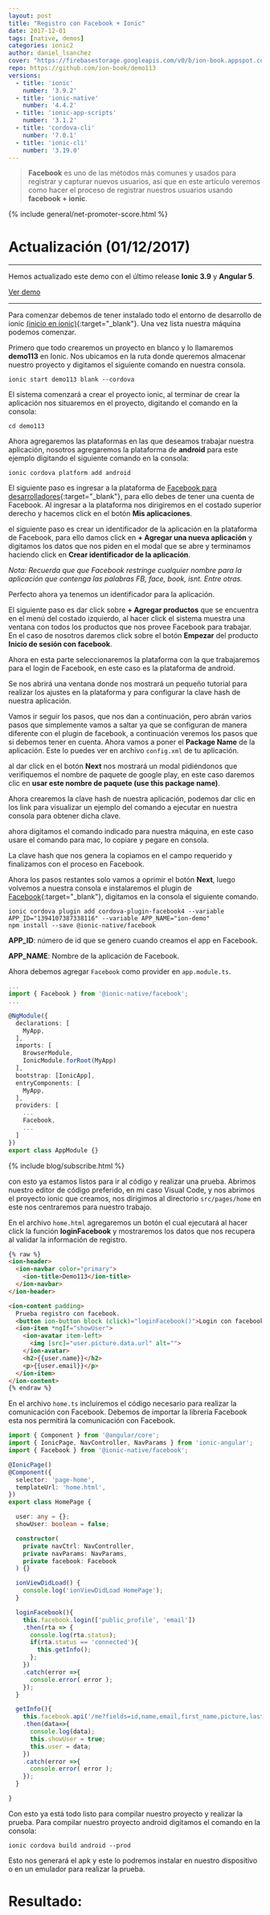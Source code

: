 ```yaml
---
layout: post
title: "Registro con Facebook + Ionic"
date: 2017-12-01
tags: [native, demos]
categories: ionic2
author: daniel_lsanchez
cover: "https://firebasestorage.googleapis.com/v0/b/ion-book.appspot.com/o/posts%2Ffacebook-and-ionic%2Fcover.png?alt=media&token=729f232b-f43f-4ff1-8895-d5af5f1fb599"
repo: https://github.com/ion-book/demo113
versions:
  - title: 'ionic'
    number: '3.9.2'
  - title: 'ionic-native'
    number: '4.4.2'
  - title: 'ionic-app-scripts'
    number: '3.1.2'
  - title: 'cordova-cli'
    number: '7.0.1'
  - title: 'ionic-cli'
    number: '3.19.0'
---
```


> **Facebook** es uno de las métodos más comunes y usados para registrar y capturar nuevos usuarios, así que en este artículo veremos como hacer el proceso de registrar nuestros usuarios usando **facebook + ionic**.

<amp-img width="800" height="450" layout="responsive" src="https://firebasestorage.googleapis.com/v0/b/ion-book.appspot.com/o/posts%2Ffacebook-and-ionic%2Fcover.png?alt=media&token=729f232b-f43f-4ff1-8895-d5af5f1fb599"></amp-img>

{% include general/net-promoter-score.html %} 

# Actualización (01/12/2017)
<hr/>

Hemos actualizado este demo con el último release **Ionic 3.9** y **Angular 5**.

<a href="https://github.com/ion-book/demo113" target="_blank" class="btn btn-round btn-success">Ver demo</a>
<hr/>

Para comenzar debemos de tener instalado todo el entorno de desarrollo de ionic [(inicio en ionic)](http://ionicframework.com/docs/intro/installation/){:target="_blank"}. Una vez lista nuestra máquina podemos comenzar.

Primero que todo crearemos un proyecto en blanco y lo llamaremos **demo113** en Ionic. Nos ubicamos en la ruta donde queremos almacenar nuestro proyecto y digitamos el siguiente comando en nuestra consola.

```
ionic start demo113 blank --cordova
```

El sistema comenzará a crear el proyecto ionic, al terminar de crear la aplicación nos situaremos en el proyecto, digitando el comando en la consola:

```
cd demo113
```

Ahora agregaremos las plataformas en las que deseamos trabajar nuestra aplicación, nosotros agregaremos la plataforma de **android** para este ejemplo digitando el siguiente comando en la consola:

```
ionic cordova platform add android
```

El siguiente paso es ingresar a la plataforma de [Facebook para desarrolladores](https://developers.facebook.com/){:target="_blank"}, para ello debes de tener una cuenta de Facebook. Al ingresar a la plataforma nos dirigiremos en el costado superior derecho y hacemos click en el botón **Mis aplicaciones**.

<amp-img width="1280" height="800" layout="responsive" src="https://firebasestorage.googleapis.com/v0/b/ion-book.appspot.com/o/posts%2Ffacebook-and-ionic%2Fscreen1.png?alt=media&token=b726ec2d-54c4-4c32-9e06-e2d244a0ad59"></amp-img>

el siguiente paso es crear un identificador de la aplicación en la plataforma de Facebook, para ello damos click en **+ Agregar una nueva aplicación** y digitamos los datos que nos piden en el modal que se abre y terminamos haciendo click en **Crear identificador de la aplicación**.

<amp-img width="1280" height="800" layout="responsive" src="https://firebasestorage.googleapis.com/v0/b/ion-book.appspot.com/o/posts%2Ffacebook-and-ionic%2Fscreen2.png?alt=media&token=b57faa16-dc5a-4997-b929-f91ebc3d505a"></amp-img>

*Nota: Recuerda que que Facebook restringe cualquier nombre para la aplicación que contenga las palabras FB, face, book, isnt. Entre otras.*

Perfecto ahora ya tenemos un identificador para la aplicación.

<amp-img width="1280" height="800" layout="responsive" src="https://firebasestorage.googleapis.com/v0/b/ion-book.appspot.com/o/posts%2Ffacebook-and-ionic%2Fscreen3.png?alt=media&token=d30dda52-5bb9-48a3-94e8-7131baa49a2a"></amp-img>

El siguiente paso es dar click sobre **+ Agregar productos** que se encuentra en el menú del costado izquierdo, al hacer click el sistema muestra una ventana con todos los productos que nos provee Facebook para trabajar. En el caso de nosotros daremos click sobre el botón **Empezar** del producto **Inicio de sesión con facebook**.

<amp-img width="1280" height="800" layout="responsive" src="https://firebasestorage.googleapis.com/v0/b/ion-book.appspot.com/o/posts%2Ffacebook-and-ionic%2Fscreen4.png?alt=media&token=cc7708a2-f55c-4b15-8342-4d26dc35f13b"></amp-img>

Ahora en esta parte seleccionaremos la plataforma con la que trabajaremos para el login de Facebook, en este caso es la plataforma de android.

<amp-img width="1280" height="800" layout="responsive" src="https://firebasestorage.googleapis.com/v0/b/ion-book.appspot.com/o/posts%2Ffacebook-and-ionic%2Fscreen5.png?alt=media&token=6b1bd487-f705-45c6-81de-d26fa8b02dda"></amp-img>

Se nos abrirá una ventana donde nos mostrará un pequeño tutorial para realizar los ajustes en la plataforma  y para configurar la clave hash de nuestra aplicación.

<amp-img width="1280" height="800" layout="responsive" src="https://firebasestorage.googleapis.com/v0/b/ion-book.appspot.com/o/posts%2Ffacebook-and-ionic%2Fscreen6.png?alt=media&token=6ef57a36-d3e8-4687-b0e7-2b298590950a"></amp-img>

Vamos ir seguir los pasos, que nos dan a continuación, pero abrán varios pasos que simplemente vamos a saltar ya que se configuran de manera diferente con el plugin de facebook, a continuación veremos los pasos que si debemos tener en cuenta. Ahora vamos a poner el **Package Name** de la aplicación. Este lo puedes ver en archivo `config.xml` de tu aplicación.

<amp-img width="1280" height="800" layout="responsive" src="https://firebasestorage.googleapis.com/v0/b/ion-book.appspot.com/o/posts%2Ffacebook-and-ionic%2Fscreen7.png?alt=media&token=83270cc2-7667-49d5-aa8b-924687e99aca"></amp-img>

al dar click en el botón **Next** nos mostrará un modal pidiéndonos que verifiquemos el nombre de paquete de google play, en este caso daremos clic en **usar este nombre de paquete (use this package name)**.

<amp-img width="1280" height="800" layout="responsive" src="https://firebasestorage.googleapis.com/v0/b/ion-book.appspot.com/o/posts%2Ffacebook-and-ionic%2Fscreen8.png?alt=media&token=a87ab1cc-2b3e-4f69-8734-36875b2b0d18"></amp-img>

Ahora crearemos la clave hash de nuestra aplicación, podemos dar clic en los link para visualizar un ejemplo del comando a ejecutar en nuestra consola para obtener dicha clave.

<amp-img width="1280" height="800" layout="responsive" src="https://firebasestorage.googleapis.com/v0/b/ion-book.appspot.com/o/posts%2Ffacebook-and-ionic%2Fscreen9.png?alt=media&token=14870bcf-1c12-4ea6-97e5-2c6c6df8a2be"></amp-img>

ahora digitamos el comando indicado para nuestra máquina, en este caso usare el comando para mac, lo copiare y pegare en consola.

<amp-img width="690" height="460" layout="responsive" src="https://firebasestorage.googleapis.com/v0/b/ion-book.appspot.com/o/posts%2Ffacebook-and-ionic%2Fscreen10.png?alt=media&token=cf248402-cd6b-4306-94f7-52002131d34f"></amp-img>

La clave hash que nos genera la copiamos en el campo requerido y finalizamos con el proceso en Facebook.

<amp-img width="1280" height="800" layout="responsive" src="https://firebasestorage.googleapis.com/v0/b/ion-book.appspot.com/o/posts%2Ffacebook-and-ionic%2Fscreen11.png?alt=media&token=f1956662-cb17-4688-811a-ab74b1766208"></amp-img>

Ahora los pasos restantes solo vamos a oprimir el botón **Next**, luego volvemos a nuestra consola e instalaremos el plugin de [Facebook](https://ionicframework.com/docs/native/facebook/){:target="_blank"}, digitamos en la consola el siguiente comando.

```
ionic cordova plugin add cordova-plugin-facebook4 --variable APP_ID="1394107387338116" --variable APP_NAME="ion-demo"
npm install --save @ionic-native/facebook
```

**APP_ID**: número de id que se genero cuando creamos el app en Facebook.

**APP_NAME**: Nombre de la aplicación de Facebook.

<amp-img width="803" height="307" layout="responsive" src="https://firebasestorage.googleapis.com/v0/b/ion-book.appspot.com/o/posts%2Ffacebook-and-ionic%2Fscreen12.png?alt=media&token=6f2aa92e-f399-4760-b5c0-12ff98ecdd23"></amp-img>

Ahora debemos agregar `Facebook` como provider en `app.module.ts`.

```ts
...
import { Facebook } from '@ionic-native/facebook';
...

@NgModule({
  declarations: [
    MyApp,
  ],
  imports: [
    BrowserModule,
    IonicModule.forRoot(MyApp)
  ],
  bootstrap: [IonicApp],
  entryComponents: [
    MyApp,
  ],
  providers: [
    ...
    Facebook,
    ...
  ]
})
export class AppModule {}
```

{% include blog/subscribe.html %}

con esto ya estamos listos para ir al código y realizar una prueba. Abrimos nuestro editor de código preferido, en mi caso Visual Code, y nos abrimos el proyecto ionic que creamos, nos dirigimos al directorio `src/pages/home` en este nos centraremos para nuestro trabajo.

En el archivo `home.html` agregaremos un botón el cual ejecutará al hacer click la función **loginFacebook** y mostraremos los datos que nos recupera al validar la información de registro.

```html
{% raw %}
<ion-header>
  <ion-navbar color="primary">
    <ion-title>Demo113</ion-title>
  </ion-navbar>
</ion-header>

<ion-content padding>
  Prueba registro con facebook.
  <button ion-button block (click)="loginFacebook()">Login con facebook</button>
  <ion-item *ngIf="showUser">
    <ion-avatar item-left>
      <img [src]="user.picture.data.url" alt="">
    </ion-avatar>
    <h2>{{user.name}}</h2>
    <p>{{user.email}}</p>
  </ion-item>
</ion-content>
{% endraw %}
```

En el archivo `home.ts` incluiremos el código necesario para realizar la comunicación con Facebook. Debemos de importar la librería Facebook esta nos permitirá la comunicación con Facebook.

```ts
import { Component } from '@angular/core';
import { IonicPage, NavController, NavParams } from 'ionic-angular';
import { Facebook } from '@ionic-native/facebook';

@IonicPage()
@Component({
  selector: 'page-home',
  templateUrl: 'home.html',
})
export class HomePage {

  user: any = {};
  showUser: boolean = false;

  constructor(
    private navCtrl: NavController,
    private navParams: NavParams,
    private facebook: Facebook
  ) {}

  ionViewDidLoad() {
    console.log('ionViewDidLoad HomePage');
  }

  loginFacebook(){
    this.facebook.login(['public_profile', 'email'])
    .then(rta => {
      console.log(rta.status);
      if(rta.status == 'connected'){
        this.getInfo();
      };
    })
    .catch(error =>{
      console.error( error );
    });
  }

  getInfo(){
    this.facebook.api('/me?fields=id,name,email,first_name,picture,last_name,gender',['public_profile','email'])
    .then(data=>{
      console.log(data);
      this.showUser = true; 
      this.user = data;
    })
    .catch(error =>{
      console.error( error );
    });
  }

}
```

Con esto ya está todo listo para compilar nuestro proyecto y realizar la prueba. 
Para compilar nuestro proyecto android digitamos el comando en la consola:

```
ionic cordova build android --prod
```

Esto nos generará el apk y este lo podremos instalar en nuestro dispositivo o en un emulador para realizar la prueba.

# Resultado:

<div class="row wrap">
  <div class="col col-100 col-md-33 col-lg-33">
    <amp-img width="720" height="1280" layout="responsive" src="https://firebasestorage.googleapis.com/v0/b/ion-book.appspot.com/o/posts%2Ffacebook-and-ionic%2Fscreen14.png?alt=media&token=7591bc79-825b-4c6d-abff-f1288228374d"></amp-img>
  </div>
  <div class="col col-100 col-md-33 col-lg-33">
   <amp-img width="720" height="1280" layout="responsive" src="https://firebasestorage.googleapis.com/v0/b/ion-book.appspot.com/o/posts%2Ffacebook-and-ionic%2Fscreen15.png?alt=media&token=eee869d9-6136-4a42-ac39-6e5cf9f1bfb8"></amp-img>
  </div>
  <div class="col col-100 col-md-33 col-lg-33">
   <amp-img width="720" height="1280" layout="responsive" src="https://firebasestorage.googleapis.com/v0/b/ion-book.appspot.com/o/posts%2Ffacebook-and-ionic%2Fscreen16.png?alt=media&token=dc7912e6-a16b-473c-82e6-76746bb5e115"></amp-img>
  </div>
</div>
<amp-img width="1280" height="800" layout="responsive" src="https://firebasestorage.googleapis.com/v0/b/ion-book.appspot.com/o/posts%2Ffacebook-and-ionic%2Fscreen13.png?alt=media&token=f2ab57ea-d20c-40e6-ae87-0ace5d163793"></amp-img>